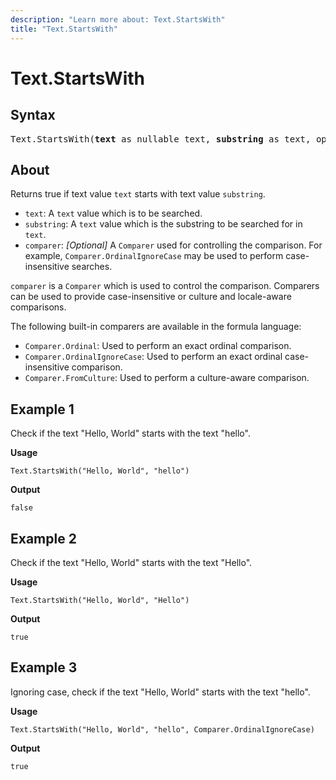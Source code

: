 ```yaml
---
description: "Learn more about: Text.StartsWith"
title: "Text.StartsWith"
---
```

# Text.StartsWith

## Syntax

<pre>
Text.StartsWith(<b>text</b> as nullable text, <b>substring</b> as text, optional <b>comparer</b> as nullable function) as nullable logical
</pre>
  
## About

Returns true if text value `text` starts with text value `substring`.

* `text`: A `text` value which is to be searched.
* `substring`: A `text` value which is the substring to be searched for in `text`.
* `comparer`: *[Optional]* A `Comparer` used for controlling the comparison. For example, `Comparer.OrdinalIgnoreCase` may be used to perform case-insensitive searches.

`comparer` is a `Comparer` which is used to control the comparison. Comparers can be used to provide case-insensitive or culture and locale-aware comparisons.

The following built-in comparers are available in the formula language:

* `Comparer.Ordinal`: Used to perform an exact ordinal comparison.
* `Comparer.OrdinalIgnoreCase`: Used to perform an exact ordinal case-insensitive comparison.
* `Comparer.FromCulture`: Used to perform a culture-aware comparison.

## Example 1

Check if the text "Hello, World" starts with the text "hello".

**Usage**

```powerquery-m
Text.StartsWith("Hello, World", "hello")
```

**Output**

`false`

## Example 2

Check if the text "Hello, World" starts with the text "Hello".

**Usage**

```powerquery-m
Text.StartsWith("Hello, World", "Hello")
```

**Output**

`true`

## Example 3

Ignoring case, check if the text "Hello, World" starts with the text "hello".

**Usage**

```powerquery-m
Text.StartsWith("Hello, World", "hello", Comparer.OrdinalIgnoreCase)
```

**Output**

`true`
